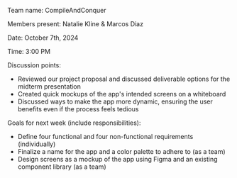 Team name: CompileAndConquer

Members present: Natalie Kline & Marcos Diaz

Date: October 7th, 2024

Time: 3:00 PM

Discussion points: 

* Reviewed our project proposal and discussed deliverable options for the midterm presentation
* Created quick mockups of the app's intended screens on a whiteboard
* Discussed ways to make the app more dynamic, ensuring the user benefits even if the process feels tedious

Goals for next week (include responsibilities):

* Define four functional and four non-functional requirements (individually)
* Finalize a name for the app and a color palette to adhere to (as a team)
* Design screens as a mockup of the app using Figma and an existing component library (as a team)